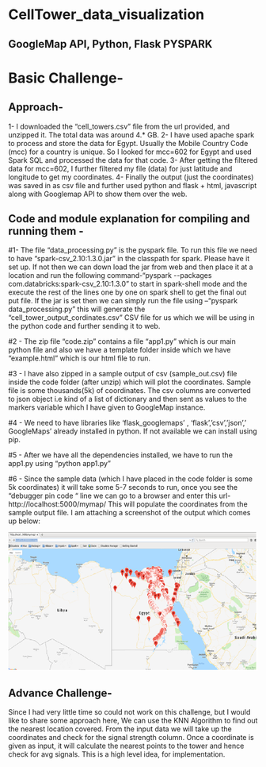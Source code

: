 # CellTower_data_visualization
## GoogleMap API, Python, Flask PYSPARK 

#	Basic Challenge-
## Approach-
1-	I downloaded the “cell_towers.csv” file from the url provided, and unzipped it. The total data was around 4.* GB.
2-	I have used apache spark to process and store the data for Egypt. Usually the Mobile Country Code (mcc) for a country is unique. So I looked for mcc=602 for Egypt and used Spark SQL and processed the data for that code. 
3-	After getting the filtered data for mcc=602, I further filtered my file (data) for just latitude and longitude to get my coordinates.
4-	Finally the output (just the coordinates) was saved in as csv file and further used python and flask + html, javascript along with Googlemap API to show them over the web.

## Code and module explanation for compiling and running them -
#1-	The file “data_processing.py” is the pyspark file. To run this file we need to have “spark-csv_2.10:1.3.0.jar” in the classpath for spark. Please have it set up. If not then we can down load the jar from web and then place it at a location and run the following command-“pyspark --packages com.databricks:spark-csv_2.10:1.3.0” to start in spark-shell mode and the execute the rest of the lines one by one on spark shell to get the final out put file. If the jar is set then we can simply run the file using –“pyspark data_processing.py” this will generate the “cell_tower_output_cordinates.csv” CSV file for us which we will be using in the python code and further sending it to web.

#2 -	The zip file “code.zip” contains a file “app1.py” which is our main python file and also we have a template folder inside which we have “example.html” which is our html file to run.

#3 -	I have also zipped in a sample output of csv (sample_out.csv) file inside the code folder (after unzip) which will plot the coordinates. Sample file is some thousands(5k) of coordinates. The csv columns are converted to json object i.e kind of a list of dictionary and then sent as values to the markers variable which I have given to GoogleMap instance.

#4 -	 We need to have libraries like ‘flask_googlemaps’ , ‘flask’,’csv’,’json’,’ GoogleMaps’ already installed in python. If not available we can install using pip.

#5 -	After we have all the dependencies installed, we have to run the app1.py using “python app1.py”

#6 -	Since the sample data (which I have placed in the code folder is some 5k coordinates) it will take some 5-7 seconds to run, once you see the “debugger pin code “  line we can go to a browser and enter this url- http://localhost:5000/mymap/ This will populate the coordinates from the sample output file. I am attaching a screenshot of the output which comes up below:

![alt text](https://github.com/abhishekmishra1207/CellTower_data_visualization/blob/master/snap_output.png)
 

## Advance Challenge- 

Since I had very little time so could not work on this challenge, but I would like to share some approach here, We can use the KNN Algorithm to find out the nearest location covered. From the input data we will take up the coordinates and check for the signal strength column. Once a coordinate is given as input, it will calculate the nearest points to the tower and hence check for avg signals. This is a high level idea, for implementation.

